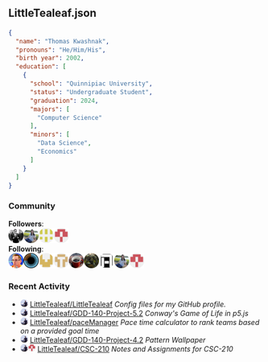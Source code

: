 <h2>LittleTealeaf.json</h2>

```json
{
  "name": "Thomas Kwashnak",
  "pronouns": "He/Him/His",
  "birth year": 2002,
  "education": [
    {
      "school": "Quinnipiac University",
      "status": "Undergraduate Student",
      "graduation": 2024,
      "majors": [
        "Computer Science"
      ],
      "minors": [
        "Data Science",
        "Economics"
      ]
    }
  ]
}
```
<h3>Community</h3>
<b>Followers</b>:<br><a href="https://github.com/PiyushYadav19"><img src="./assets/imgs/ wyzmn5sed9.png" alt = "PiyushYadav19" style="width:30px;height:30px"></a><a href="https://github.com/eebalboni"><img src="./assets/imgs/ d1c4qx9kwg.png" alt = "eebalboni" style="width:30px;height:30px"></a><a href="https://github.com/doriansyla"><img src="./assets/imgs/ dcsf34bo6e.png" alt = "doriansyla" style="width:30px;height:30px"></a><a href="https://github.com/PriscillaE1"><img src="./assets/imgs/ m5uy0c1fw8.png" alt = "PriscillaE1" style="width:30px;height:30px"></a><br>
<b>Following</b>:<br><a href="https://github.com/dragonbite"><img src="./assets/imgs/ lt1fg8s4rd.png" alt = "dragonbite" style="width:30px;height:30px"></a><a href="https://github.com/3b1b"><img src="./assets/imgs/ qjmt8iv5bs.png" alt = "3b1b" style="width:30px;height:30px"></a><a href="https://github.com/a-r-t"><img src="./assets/imgs/ 4ouzaygqnt.png" alt = "a-r-t" style="width:30px;height:30px"></a><a href="https://github.com/swirty"><img src="./assets/imgs/ lj8ahy2wqr.png" alt = "swirty" style="width:30px;height:30px"></a><a href="https://github.com/myhometoy"><img src="./assets/imgs/ a4i1ub850g.png" alt = "myhometoy" style="width:30px;height:30px"></a><a href="https://github.com/BobdaFett"><img src="./assets/imgs/ 4tg3l5drvi.png" alt = "BobdaFett" style="width:30px;height:30px"></a><a href="https://github.com/Clemeit"><img src="./assets/imgs/ y5ib8hxmf0.png" alt = "Clemeit" style="width:30px;height:30px"></a><a href="https://github.com/eebalboni"><img src="./assets/imgs/ d1c4qx9kwg.png" alt = "eebalboni" style="width:30px;height:30px"></a><a href="https://github.com/PriscillaE1"><img src="./assets/imgs/ m5uy0c1fw8.png" alt = "PriscillaE1" style="width:30px;height:30px"></a><br>
<h3>Recent Activity</h3>
<ul><li><a href="https://github.com/LittleTealeaf"><img src="./assets/imgs/ iejpd3s79k.png" alt = "LittleTealeaf" style="width:15px;height:15px"></a> <a href="https://github.com/LittleTealeaf/LittleTealeaf">LittleTealeaf/LittleTealeaf</a> <i>Config files for my GitHub profile.</i></li><li><a href="https://github.com/LittleTealeaf"><img src="./assets/imgs/ iejpd3s79k.png" alt = "LittleTealeaf" style="width:15px;height:15px"></a> <a href="https://github.com/LittleTealeaf/GDD-140-Project-5.2">LittleTealeaf/GDD-140-Project-5.2</a> <i>Conway's Game of Life in p5.js</i></li><li><a href="https://github.com/LittleTealeaf"><img src="./assets/imgs/ iejpd3s79k.png" alt = "LittleTealeaf" style="width:15px;height:15px"></a> <a href="https://github.com/LittleTealeaf/paceManager">LittleTealeaf/paceManager</a> <i>Pace time calculator to rank teams based on a provided goal time</i></li><li><a href="https://github.com/LittleTealeaf"><img src="./assets/imgs/ iejpd3s79k.png" alt = "LittleTealeaf" style="width:15px;height:15px"></a> <a href="https://github.com/LittleTealeaf/GDD-140-Project-4.2">LittleTealeaf/GDD-140-Project-4.2</a> <i>Pattern Wallpaper</i></li><li><a href="https://github.com/LittleTealeaf"><img src="./assets/imgs/ iejpd3s79k.png" alt = "LittleTealeaf" style="width:15px;height:15px"></a><a href="https://github.com/PriscillaE1"><img src="./assets/imgs/ m5uy0c1fw8.png" alt = "PriscillaE1" style="width:15px;height:15px"></a> <a href="https://github.com/LittleTealeaf/CSC-210">LittleTealeaf/CSC-210</a> <i>Notes and Assignments for CSC-210</i></li></ul>
